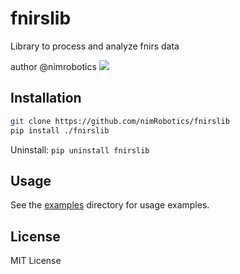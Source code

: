 # fnirslib

Library to process and analyze fnirs data

author @nimrobotics [![](https://img.shields.io/twitter/follow/nimrobotics.svg?style=social)](https://twitter.com/intent/follow?screen_name=nimrobotics)


## Installation

```bash
git clone https://github.com/nimRobotics/fnirslib
pip install ./fnirslib
```

Uninstall: `pip uninstall fnirslib`

## Usage

See the [examples](examples) directory for usage examples.

## License

MIT License

